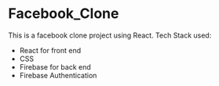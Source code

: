 # Facebook_Clone

This is a facebook clone project using React.
Tech Stack used:

- React for front end
- CSS
- Firebase for back end
- Firebase Authentication
